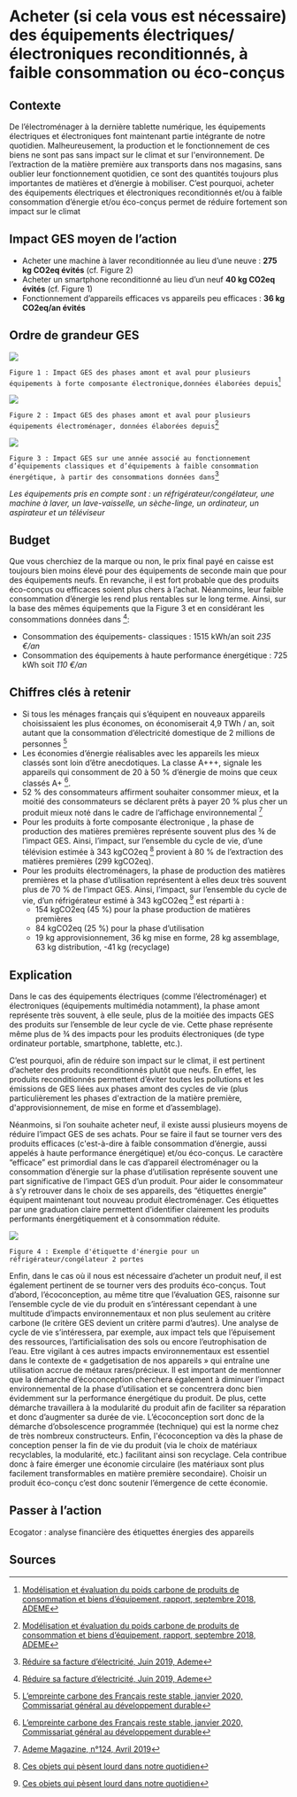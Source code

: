 # Acheter (si cela vous est nécessaire) des équipements électriques/électroniques reconditionnés, à faible consommation ou éco-conçus

## Contexte
De l’électroménager à la dernière tablette numérique, les équipements électriques et électroniques font maintenant partie intégrante de notre quotidien. Malheureusement, la production et le fonctionnement de ces biens ne sont pas sans impact sur le climat et sur l'environnement. De l’extraction de la matière première aux transports dans nos magasins, sans oublier leur fonctionnement quotidien, ce sont des quantités toujours plus importantes de matières et d’énergie à mobiliser. C’est pourquoi, acheter des équipements électriques et électroniques reconditionnés et/ou à faible consommation d’énergie et/ou éco-conçus permet de réduire fortement son impact sur le climat

## Impact GES moyen de l’action
- Acheter une machine à laver reconditionnée au lieu d’une neuve : **275 kg CO2eq évités** (cf. Figure 2)
- Acheter un smartphone reconditionné au lieu d’un neuf **40 kg CO2eq évités** (cf. Figure 1)
- Fonctionnement d’appareils efficaces vs appareils peu efficaces : **36 kg CO2eq/an évités**

## Ordre de grandeur GES
![](https://www.associationbilancarbone.fr/wp-content/uploads/2020/12/eee-2nd-main-fig1.jpg)

```Figure 1 : Impact GES des phases amont et aval pour plusieurs équipements à forte composante électronique,données élaborées depuis```[^2]

![](https://www.associationbilancarbone.fr/wp-content/uploads/2020/12/eee-2nd-main-fig2.jpg)

```Figure 2 : Impact GES des phases amont et aval pour plusieurs équipements électroménager, données élaborées depuis```[^2]

![](https://www.associationbilancarbone.fr/wp-content/uploads/2020/12/eee-2nd-main-fig3.jpg)

```Figure 3 : Impact GES sur une année associé au fonctionnement d’équipements classiques et d’équipements à faible consommation énergétique, à partir des consommations données dans```[^3]

*Les équipements pris en compte sont : un réfrigérateur/congélateur, une machine à laver, un lave-vaisselle, un sèche-linge, un ordinateur, un aspirateur et un téléviseur*

## Budget
Que vous cherchiez de la marque ou non, le prix final payé en caisse est toujours bien moins élevé pour des équipements de seconde main que pour des équipements neufs. En revanche, il est fort probable que des produits éco-conçus ou efficaces soient plus chers à l’achat. Néanmoins, leur faible consommation d’énergie les rend plus rentables sur le long terme. Ainsi, sur la base des mêmes équipements que la Figure 3 et en considérant les consommations données dans [^3]:
- Consommation des équipements-  classiques : 1515 kWh/an soit *235 €/an*
- Consommation des équipements à haute performance énergétique : 725 kWh soit *110 €/an*

## Chiffres clés à retenir
- Si tous les ménages français qui s’équipent en nouveaux appareils choisissaient les plus économes, on économiserait 4,9 TWh / an, soit autant que la consommation d’électricité domestique de 2 millions de personnes [^1]
- Les économies d’énergie réalisables avec les appareils les mieux classés sont loin d’être anecdotiques. La classe A+++, signale les appareils qui consomment de 20 à 50 % d’énergie de moins que ceux classés A+ [^1].
- 52 % des consommateurs affirment souhaiter consommer mieux, et la moitié des consommateurs se déclarent prêts à payer 20 % plus cher un produit mieux noté dans le cadre de l’affichage environnemental [^4]
- Pour les produits à forte composante électronique , la phase de production des matières premières représente souvent plus des ¾ de l’impact GES. Ainsi, l’impact, sur l’ensemble du cycle de vie, d’une télévision estimée à 343 kgCO2eq [^5] provient à 80 % de l’extraction des matières premières (299  kgCO2eq).
- Pour les produits électroménagers, la phase de production des matières premières et la phase d’utilisation représentent à elles deux très souvent plus de 70 % de l’impact GES. Ainsi, l’impact, sur l’ensemble du cycle de vie, d’un réfrigérateur estimé à 343 kgCO2eq [^5] est réparti à :
	- 154  kgCO2eq (45 %) pour la phase  production de matières premières
	- 84  kgCO2eq (25 %) pour la phase d’utilisation
	- 19 kg approvisionnement, 36 kg mise en forme, 28 kg assemblage, 63 kg distribution, -41 kg (recyclage)

## Explication
Dans le cas des équipements électriques (comme l’électroménager) et électroniques (équipements multimédia notamment), la phase amont représente très souvent, à elle seule, plus de la moitiée des impacts GES des produits sur l’ensemble de leur cycle de vie. Cette phase représente même plus de ¾ des impacts pour les produits électroniques (de type ordinateur portable, smartphone, tablette, etc.).

C’est pourquoi, afin de réduire son impact sur le climat, il est pertinent d’acheter des produits reconditionnés plutôt que neufs. En effet, les produits reconditionnés permettent d’éviter toutes les pollutions et les émissions de GES liées aux phases amont des cycles de vie (plus particulièrement les phases d'extraction de la matière première, d'approvisionnement, de mise en forme et d’assemblage).

Néanmoins, si l’on souhaite acheter neuf, il existe aussi plusieurs moyens de réduire l’impact GES de ses achats. Pour se faire il faut se tourner vers des produits efficaces (c'est-à-dire à faible consommation d’énergie, aussi appelés à haute performance énergétique) et/ou éco-conçus. Le caractère “efficace” est  primordial dans le cas d’appareil électroménager ou la consommation d’énergie sur la phase d’utilisation représente souvent une part significative de l’impact GES d’un produit. Pour aider le consommateur à s’y retrouver dans le choix de ses appareils, des “étiquettes énergie” équipent maintenant tout nouveau produit électroménager. Ces étiquettes par une graduation claire permettent d’identifier clairement les produits performants énergétiquement et à consommation réduite. 

![](https://www.associationbilancarbone.fr/wp-content/uploads/2020/12/eee-2nd-main-fig4.png)

```Figure 4 : Exemple d'étiquette d'énergie pour un réfrigérateur/congélateur 2 portes```

Enfin, dans le cas où il nous est nécessaire d’acheter un produit neuf, il est également pertinent de se tourner vers des produits éco-conçus. Tout d’abord, l’écoconception, au même titre que l’évaluation GES, raisonne sur l’ensemble cycle de vie du produit en s’intéressant cependant à une multitude d’impacts environnementaux et non plus seulement au critère carbone (le critère GES devient un critère parmi d’autres). Une analyse de cycle de vie s’intéressera, par exemple, aux impact tels que l’épuisement des ressources, l’artificialisation des sols ou encore l’eutrophisation de l’eau. Etre vigilant à ces autres impacts environnementaux est essentiel dans le contexte de « gadgetisation de nos appareils » qui entraîne une utilisation accrue de métaux rares/précieux. Il est important de mentionner que la démarche d’écoconception cherchera également à diminuer l’impact environnemental de la phase d’utilisation et se concentrera donc bien évidemment sur la performance énergétique du produit. De plus, cette démarche travaillera à la modularité du produit afin de faciliter sa réparation et donc d’augmenter sa durée de vie. L’écoconception sort donc de la démarche d’obsolescence programmée (technique) qui est la norme chez de très nombreux constructeurs. Enfin, l'écoconception va dès la phase de conception penser la fin de vie du produit (via le choix de matériaux recyclables, la modularité, etc.) facilitant ainsi son recyclage. Cela contribue donc à faire émerger une économie circulaire (les matériaux sont plus facilement transformables en matière première secondaire). Choisir un produit éco-conçu c’est donc soutenir l’émergence de cette économie.

## Passer à l’action
Ecogator : analyse financière des étiquettes énergies des appareils

## Sources
[^1]: [L’empreinte carbone des Français reste stable, janvier 2020, Commissariat général au développement durable](https://www.statistiques.developpement-durable.gouv.fr/sites/default/files/2020-01/datalab-essentiel-204-l-empreinte-carbone-des-francais-reste-%20stable-janvier2020.pdf)
[^2]: [Modélisation et évaluation du poids carbone de produits de consommation et biens d’équipement, rapport, septembre 2018, ADEME](https://librairie.ademe.fr/consommer-autrement/1190-modelisation-et-evaluation-du-poids-carbone-de-produits-de-consommation-et-biens-d-equipement.html#:~:text=effet%20de%20serre.-,La%20pr%C3%A9sente%20%C3%A9tude%20propose%20une%20%C3%A9valuation%20du%20%C2%ABpoids%20carbone%C2%BB%20de,renouvellement%20trop%20fr%C3%A9quent%20des%20%C3%A9quipements)
[^3]: [Réduire sa facture d’électricité, Juin 2019, Ademe](https://librairie.ademe.fr/changement-climatique-et-energie/1966-reduire-sa-facture-d-electricite-9791029708275.html)
[^4]: [Ademe Magazine, n°124, Avril 2019](https://librairie.ademe.fr/produire-autrement/953-ademe-vous-le-mag-n-124.html)
[^5]: [Ces objets qui pèsent lourd dans notre quotidien](https://multimedia.ademe.fr/infographies/infographie-poids-carbone/)

